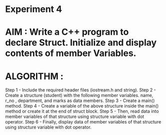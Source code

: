 #         Experiment 4
# AIM : Write a C++ program to declare Struct. Initialize and display contents of member Variables.
# ALGORITHM : 
 Step 1 - Include the required header files (iostream.h and string).
 Step 2 - Create a structure (student) with the following member variables.
          name, r_no , department, and marks as data members.
 Step 3 - Create a main() method.
 Step 4 - Create a variable of the above structure inside the main() method or create it at the end of struct block.
 Step 5 - Then, read data into member variables of that structure using structure variable
          with dot operator.
 Step 6 - Finally, display data of member variables of that structure using structure variable
          with dot operator.
